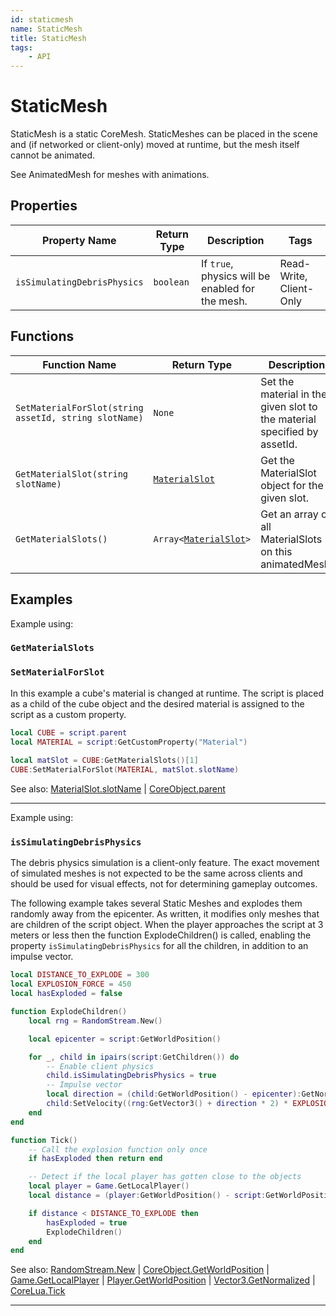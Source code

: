 ```yaml
---
id: staticmesh
name: StaticMesh
title: StaticMesh
tags:
    - API
---
```


# StaticMesh

StaticMesh is a static CoreMesh. StaticMeshes can be placed in the scene and (if networked or client-only) moved at runtime, but the mesh itself cannot be animated.

See AnimatedMesh for meshes with animations.

## Properties

| Property Name | Return Type | Description | Tags |
| -------- | ----------- | ----------- | ---- |
| `isSimulatingDebrisPhysics` | `boolean` | If `true`, physics will be enabled for the mesh. | Read-Write, Client-Only |

## Functions

| Function Name | Return Type | Description | Tags |
| -------- | ----------- | ----------- | ---- |
| `SetMaterialForSlot(string assetId, string slotName)` | `None` | Set the material in the given slot to the material specified by assetId. | None |
| `GetMaterialSlot(string slotName)` | [`MaterialSlot`](materialslot.md) | Get the MaterialSlot object for the given slot. | None |
| `GetMaterialSlots()` | `Array<`[`MaterialSlot`](materialslot.md)`>` | Get an array of all MaterialSlots on this animatedMesh. | None |

## Examples

Example using:

### `GetMaterialSlots`

### `SetMaterialForSlot`

In this example a cube's material is changed at runtime. The script is placed as a child of the cube object and the desired material is assigned to the script as a custom property.

```lua
local CUBE = script.parent
local MATERIAL = script:GetCustomProperty("Material")
    
local matSlot = CUBE:GetMaterialSlots()[1]
CUBE:SetMaterialForSlot(MATERIAL, matSlot.slotName)
```

See also: [MaterialSlot.slotName](materialslot.md) | [CoreObject.parent](coreobject.md)

---

Example using:

### `isSimulatingDebrisPhysics`

The debris physics simulation is a client-only feature. The exact movement of simulated meshes is not expected to be the same across clients and should be used for visual effects, not for determining gameplay outcomes.

The following example takes several Static Meshes and explodes them randomly away from the epicenter. As written, it modifies only meshes that are children of the script object. When the player approaches the script at 3 meters or less then the function ExplodeChildren() is called, enabling the property `isSimulatingDebrisPhysics` for all the children, in addition to an impulse vector.

```lua
local DISTANCE_TO_EXPLODE = 300
local EXPLOSION_FORCE = 450
local hasExploded = false

function ExplodeChildren()
    local rng = RandomStream.New()

    local epicenter = script:GetWorldPosition()

    for _, child in ipairs(script:GetChildren()) do
        -- Enable client physics
        child.isSimulatingDebrisPhysics = true
        -- Impulse vector
        local direction = (child:GetWorldPosition() - epicenter):GetNormalized()
        child:SetVelocity((rng:GetVector3() + direction * 2) * EXPLOSION_FORCE)
    end
end

function Tick()
    -- Call the explosion function only once
    if hasExploded then return end

    -- Detect if the local player has gotten close to the objects
    local player = Game.GetLocalPlayer()
    local distance = (player:GetWorldPosition() - script:GetWorldPosition()).size

    if distance < DISTANCE_TO_EXPLODE then
        hasExploded = true
        ExplodeChildren()
    end
end
```

See also: [RandomStream.New](randomstream.md) | [CoreObject.GetWorldPosition](coreobject.md) | [Game.GetLocalPlayer](game.md) | [Player.GetWorldPosition](player.md) | [Vector3.GetNormalized](vector3.md) | [CoreLua.Tick](coreluafunctions.md)

---
